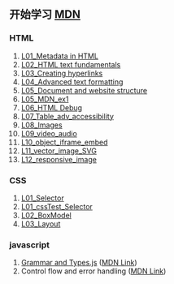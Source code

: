 ## 开始学习 [MDN](https://developer.mozilla.org/en-US/docs/Web/)

### HTML
1. [L01_Metadata in HTML](https://nosugars.github.io/Learn_MDN/basic_HTML/L01_Metadata%20in%20HTML.html)
2. [L02_HTML text fundamentals](https://nosugars.github.io/Learn_MDN/basic_HTML/L02_HTML%20text%20fundamentals.html)
3. [L03_Creating hyperlinks](https://nosugars.github.io/Learn_MDN/basic_HTML/L03_Creating%20hyperlinks.html)
4. [L04_Advanced text formatting](https://nosugars.github.io/Learn_MDN/basic_HTML/L04_Advanced%20text%20formatting.html)
5. [L05_Document and website structure](https://nosugars.github.io/Learn_MDN/basic_HTML/L05_Document%20and%20website%20structure.html)
6. [L05_MDN_ex1](https://nosugars.github.io/Learn_MDN/basic_HTML/L05_MDN_ex1.html)
7. [L06_HTML Debug](https://nosugars.github.io/Learn_MDN/basic_HTML/L06_HTML%20Debug.html)
8. [L07_Table_adv_accessibility](https://nosugars.github.io/Learn_MDN/basic_HTML/L07_Table_adv_accessibility.html)
9. [L08_Images](https://nosugars.github.io/Learn_MDN/basic_HTML/L08_Images.html)
10. [L09_video_audio](https://nosugars.github.io/Learn_MDN/basic_HTML/L09_video_audio.html)
11. [L10_object_iframe_embed](https://nosugars.github.io/Learn_MDN/basic_HTML/L10_object_iframe_embed.html)
12. [L11_vector_image_SVG](https://nosugars.github.io/Learn_MDN/basic_HTML/L11_vector_image_SVG.html)
13. [L12_responsive_image](https://nosugars.github.io/Learn_MDN/basic_HTML/L12_responsive_image.html)

### CSS
1. [L01_Selector](https://github.com/NoSugars/Learn_MDN/blob/main/basic_CSS/L01_Selector.css)
2. [L01_cssTest_Selector](https://nosugars.github.io/Learn_MDN/basic_CSS/L01_cssTest_Selector.html)
3. [L02_BoxModel](https://nosugars.github.io/Learn_MDN/basic_CSS/L02_BoxModel.html)
4. [L03_Layout](https://nosugars.github.io/Learn_MDN/basic_CSS/L03_Layout.html)

### javascript
1. [Grammar and Types.js](https://github.com/NoSugars/Learn_MDN/blob/main/basic_js/Grammar_and_Types.js) ([MDN Link](https://developer.mozilla.org/en-US/docs/Web/JavaScript/Guide/Grammar_and_types))
2. Control flow and error handling ([MDN Link](https://developer.mozilla.org/en-US/docs/Web/JavaScript/Guide/Control_flow_and_error_handling))

